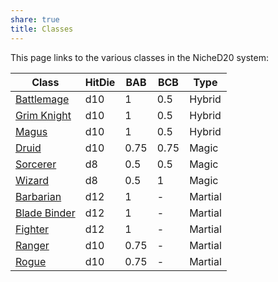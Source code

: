 ```yaml
---
share: true
title: Classes
---
```

This page links to the various classes in the NicheD20 system:

| Class                                                  | HitDie | BAB  | BCB  | Type    |
| ------------------------------------------------------ | ------ | ---- | ---- | ------- |
| [Battlemage](./Hybrid/Battlemage/)      | d10    | 1    | 0.5  | Hybrid  |
| [Grim Knight](./Hybrid/Grim%20Knight/)    | d10    | 1    | 0.5  | Hybrid  |
| [Magus](./Hybrid/Magus/index.md)                | d10    | 1    | 0.5  | Hybrid  |
| [Druid](./Magic/Druid/index.md)                 | d10    | 0.75 | 0.75 | Magic   |
| [Sorcerer](./Magic/Sorcerer/index.md)           | d8     | 0.5  | 0.5  | Magic   |
| [Wizard](./Magic/Wizard/index.md)               | d8     | 0.5  | 1    | Magic   |
| [Barbarian](./Martial/Barbarian/index.md)       | d12    | 1    | \-   | Martial |
| [Blade Binder](./Martial/Blade%20Binder/index.md) | d12    | 1    | \-   | Martial |
| [Fighter](./Martial/Fighter/index.md)           | d12    | 1    | \-   | Martial |
| [Ranger](./Martial/Ranger/index.md)             | d10    | 0.75 | \-   | Martial |
| [Rogue](./Martial/Rogue/index.md)               | d10    | 0.75 | \-   | Martial |


